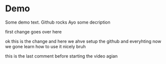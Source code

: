# Demo

Some demo text.
Github rocks Ayo
some decription

first change goes over here

ok this is the change and here we ahve setup the github and everyhting now we gone learn how to use it nicely bruh

this is the last comment before starting the video agian
